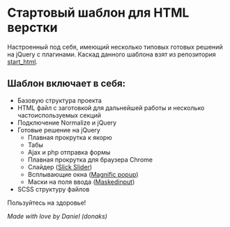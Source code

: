 <h1>Стартовый шаблон для HTML верстки</h1>

<p>Настроенный под себя, имеющий несколько типовых готовых решений на jQuery с плагинами. Каскад данного шаблона взят из репозитория <a href="https://github.com/agragregra/start_html/">start_html</a>.</p>

<h2>Шаблон включает в себя:</h2>
<ul>
	<li>Базовую структура проекта</li>
	<li>HTML файл с заготовкой для дальнейшей работы и несколько частоиспользуемых секций</li>
	<li>Подключение Normalize и jQuery</li>
	<li>
		Готовые решение на jQuery
		<ul>
			<li>Плавная прокрутка к якорю</li>
			<li>Табы</li>
			<li>Ajax и php отправка формы</li>
			<li>Плавная прокрутка для браузера Chrome</li>
			<li>Слайдер (<a href="https://github.com/kenwheeler/slick">Slick Slider</a>)</li>
			<li>Всплывающие окна (<a href="https://github.com/dimsemenov/Magnific-Popup">Magnific popup</a>)</li>
			<li>Маски на поля ввода (<a href="https://github.com/digitalBush/jquery.maskedinput">Maskedinput</a>)</li>
		</ul>
	</li>
	<li>SCSS структуру файлов</li>
</ul>

Пользуйтесь на здоровье!

<i>Made with love by Daniel (donaks)</i>
